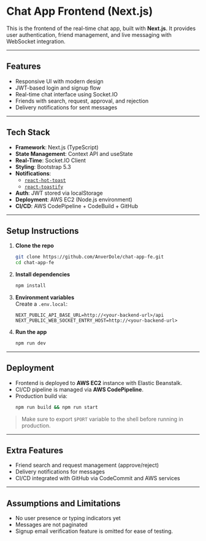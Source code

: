 # Chat App Frontend (Next.js)

This is the frontend of the real-time chat app, built with **Next.js**. It provides user authentication, friend management, and live messaging with WebSocket integration.

---

## Features

- Responsive UI with modern design
- JWT-based login and signup flow
- Real-time chat interface using Socket.IO
- Friends with search, request, approval, and rejection
- Delivery notifications for sent messages

---

## Tech Stack

- **Framework**: Next.js (TypeScript)
- **State Management**: Context API and useState
- **Real-Time**: Socket.IO Client
- **Styling**: Bootstrap 5.3
- **Notifications**:
  - [`react-hot-toast`](https://github.com/timolins/react-hot-toast)
  - [`react-toastify`](https://github.com/fkhadra/react-toastify)
- **Auth**: JWT stored via localStorage
- **Deployment**: AWS EC2 (Node.js environment)
- **CI/CD**: AWS CodePipeline + CodeBuild + GitHub

---

## Setup Instructions

1. **Clone the repo**
   ```bash
   git clone https://github.com/AnverDole/chat-app-fe.git
   cd chat-app-fe
   ```

2. **Install dependencies**
   ```bash
   npm install
   ```

3. **Environment variables**  
   Create a `.env.local`:
   ```env
   NEXT_PUBLIC_API_BASE_URL=http://<your-backend-url>/api
   NEXT_PUBLIC_WEB_SOCKET_ENTRY_HOST=http://<your-backend-url> 
   ```

4. **Run the app**
   ```bash
   npm run dev
   ```

---

## Deployment

- Frontend is deployed to **AWS EC2** instance with Elastic Beanstalk.
- CI/CD pipeline is managed via **AWS CodePipeline**.
- Production build via:
  ```bash
  npm run build && npm run start
  ```

> Make sure to export `$PORT` variable to the shell before running in production.

---

## Extra Features

- Friend search and request management (approve/reject)
- Delivery notifications for messages
- CI/CD integrated with GitHub via CodeCommit and AWS services

---

## Assumptions and Limitations

- No user presence or typing indicators yet
- Messages are not paginated
- Signup email verification feature is omitted for ease of testing.

